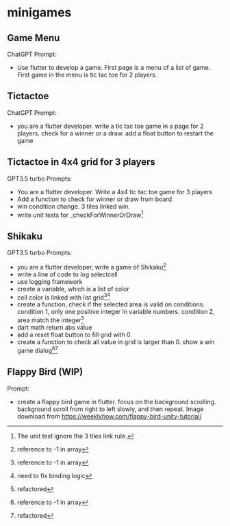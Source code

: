 # minigames

## Game Menu
ChatGPT
Prompt:
- Use flutter to develop a game. First page is a menu of a list of game. First game in the menu is tic tac toe for 2 players.

## Tictactoe
ChatGPT
Prompt:
- you are a flutter developer. write a tic tac toe game in a page for 2 players. check for a winner or a draw. add a float button to restart the game

## Tictactoe in 4x4 grid for 3 players
GPT3.5 turbo
Prompts:
- You are a flutter developer. Write a 4x4 tic tac toe game for 3 players
- Add a function to check for winner or draw from board
- win condition change. 3 tiles linked win.
- write unit tests for _checkForWinnerOrDraw[^1]

## Shikaku
GPT3.5 turbo
Prompts:
- you are a flutter developer, write a game of Shikaku[^2]
- write a line of code to log selectcell
- use logging framework
- create a variable, which is a list of color
- cell color is linked with list grid[^2][^3]
- create a function, check if the selected area is valid on conditions. condition 1, only one positive integer in variable numbers. condition 2, area match the integer[^4]
- dart math return abs value
- add a reset float button to fill grid with 0
- create a function to check all value in grid is larger than 0. show a win game dialog[^2][^4]

## Flappy Bird (WIP)
Prompt:
- create a flappy bird game in flutter. focus on the background scrolling. background scroll from right to left slowly, and then repeat.
Image download from https://weeklyhow.com/flappy-bird-unity-tutorial/

[^1]: The unit test ignore the 3 tiles link rule.
[^2]: reference to -1 in array
[^3]: need to fix binding logic
[^4]: refactored
